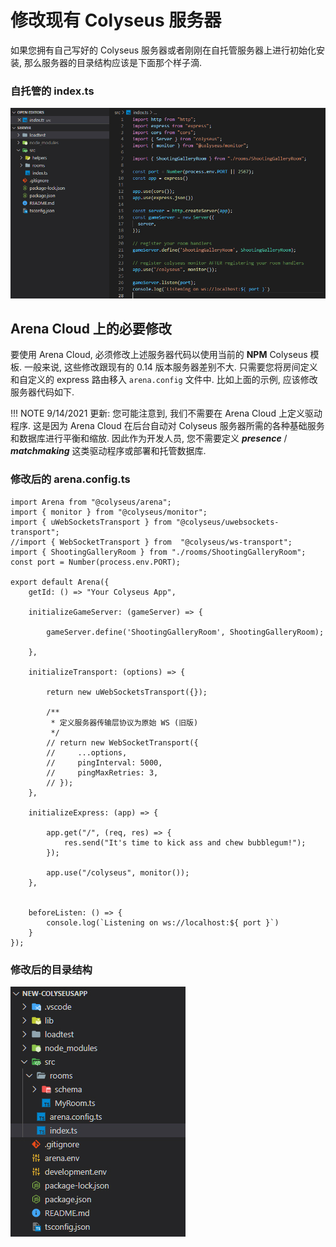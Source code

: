 # 修改现有 Colyseus 服务器

如果您拥有自己写好的 Colyseus 服务器或者刚刚在自托管服务器上进行初始化安装, 那么服务器的目录结构应该是下面那个样子滴.

### 自托管的 index.ts

![NPM 代码](../../images/standalone-colyseus-server.jpg)

## Arena Cloud 上的必要修改

要使用 Arena Cloud, 必须修改上述服务器代码以使用当前的 **NPM** Colyseus 模板. 一般来说, 这些修改跟现有的 0.14 版本服务器差别不大. 只需要您将房间定义和自定义的 express 路由移入 ```arena.config``` 文件中. 比如上面的示例, 应该修改服务器代码如下.

!!! NOTE
    9/14/2021 更新: 您可能注意到, 我们不需要在 Arena Cloud 上定义驱动程序. 这是因为 Arena Cloud 在后台自动对 Colyseus 服务器所需的各种基础服务和数据库进行平衡和缩放. 因此作为开发人员, 您不需要定义 ***presence*** / ***matchmaking*** 这类驱动程序或部署和托管数据库.


### 修改后的 arena.config.ts

```
import Arena from "@colyseus/arena";
import { monitor } from "@colyseus/monitor";
import { uWebSocketsTransport } from "@colyseus/uwebsockets-transport";
//import { WebSocketTransport } from  "@colyseus/ws-transport";
import { ShootingGalleryRoom } from "./rooms/ShootingGalleryRoom";
const port = Number(process.env.PORT);

export default Arena({
    getId: () => "Your Colyseus App",

    initializeGameServer: (gameServer) => {

        gameServer.define('ShootingGalleryRoom', ShootingGalleryRoom);

    },

    initializeTransport: (options) => {

        return new uWebSocketsTransport({});

        /**
         * 定义服务器传输层协议为原始 WS (旧版)
         */
        // return new WebSocketTransport({
        //     ...options,
        //     pingInterval: 5000,
        //     pingMaxRetries: 3,
        // });
    },

    initializeExpress: (app) => {

        app.get("/", (req, res) => {
            res.send("It's time to kick ass and chew bubblegum!");
        });

        app.use("/colyseus", monitor());
    },


    beforeListen: () => {
        console.log(`Listening on ws://localhost:${ port }`)
    }
});
```

### 修改后的目录结构

![NPM 代码](../../images/new-arena-server-code.jpg)
